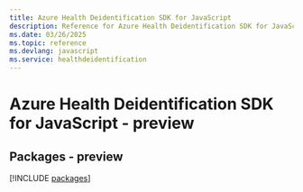 ```yaml
---
title: Azure Health Deidentification SDK for JavaScript
description: Reference for Azure Health Deidentification SDK for JavaScript
ms.date: 03/26/2025
ms.topic: reference
ms.devlang: javascript
ms.service: healthdeidentification
---
```

# Azure Health Deidentification SDK for JavaScript - preview
## Packages - preview
[!INCLUDE [packages](health-deidentification-index.md)]